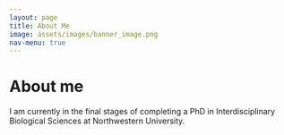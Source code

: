 ```yaml
---
layout: page
title: About Me
image: assets/images/banner_image.png
nav-menu: true
---
```


# About me
I am currently in the final stages of completing a PhD in Interdisciplinary Biological Sciences at Northwestern University. 
